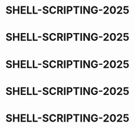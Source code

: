 # SHELL-SCRIPTING-2025
# SHELL-SCRIPTING-2025
# SHELL-SCRIPTING-2025
# SHELL-SCRIPTING-2025
# SHELL-SCRIPTING-2025
